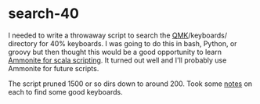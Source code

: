 
# search-40

I needed to write a throwaway script to search the [QMK](https://github.com/qmk/qmk_firmware)/keyboards/ directory for 40% keyboards. I was going to do this in bash, Python, or groovy but then thought this would be a good opportunity to learn [Ammonite for scala scripting](https://ammonite.io/#Ammonite). It turned out well and I'll probably use Ammonite for future scripts.

The script pruned 1500 or so dirs down to around 200. Took some [notes](candidates.md) on each to find some good keyboards.
